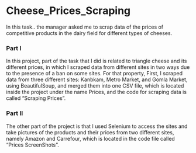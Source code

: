 # Cheese_Prices_Scraping
In this task.. the manager asked me to scrap data of the prices of competitive products in the dairy field for different types of cheeses. 
### Part I
In this project, part of the task that I did is related to triangle cheese and its different prices, in which I scraped data from different sites in two ways due to the presence of a ban on some sites. For that property,
First, I scraped data from three different sites: Kanbkam, Metro Market, and Gomla Market, using BeautifulSoup, and merged them into one CSV file, which is located inside the project under the name Prices, and the code for scraping data is called “Scraping Prices”.
### Part II
The other part of the project is that I used Selenium to access the sites and take pictures of the products and their prices from two different sites, namely Amazon and Carrefour, which is located in the code file called “Prices ScreenShots”.
